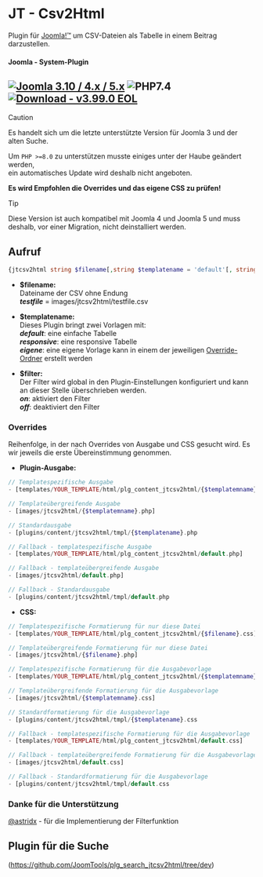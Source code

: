 # JT - Csv2Html
Plugin für [Joomla!&trade;](https://joomla.org) um CSV-Dateien als Tabelle in einem Beitrag darzustellen.
#### Joomla - System-Plugin
[![Joomla 3.10 / 4.x / 5.x](https://img.shields.io/badge/Joomla™-3.10_/_4.x_/_5.x-darkgreen?logo=joomla&logoColor=c2c9d6&style=for-the-badge)](https://downloads.joomla.org/cms) ![PHP7.4](https://img.shields.io/badge/PHP->=7.4-darkgreen?logo=php&style=for-the-badge)  
[![Download - v3.99.0 EOL](https://img.shields.io/badge/Download_v3.99.0-EOL-darkred)](https://github.com/joomtools/plg_content_jtcsv2html/releases/tag/3.99.0)
-------------------------------------------------------  


> [!CAUTION]  
> Es handelt sich um die letzte unterstützte Version für Joomla 3 und der alten Suche.
>
> Um `PHP >=8.0` zu unterstützen musste einiges unter der Haube geändert werden,   
> ein automatisches Update wird deshalb nicht angeboten.
>
> **Es wird Empfohlen die Overrides und das eigene CSS zu prüfen!**


> [!TIP]  
> Diese Version ist auch kompatibel mit Joomla 4 und Joomla 5 und muss deshalb, vor einer Migration, nicht deinstalliert werden.

## Aufruf
```php
{jtcsv2html string $filename[,string $templatename = 'default'[, string $filter]]}
```

+ **$filename:**  
Dateiname der CSV ohne Endung  
**_testfile_** = images/jtcsv2html/testfile.csv

+ **$templatename:**  
Dieses Plugin bringt zwei Vorlagen mit:  
**_default_**: eine einfache Tabelle  
**_responsive_**: eine responsive Tabelle  
**_eigene_**: eine eigene Vorlage kann in einem der jeweiligen [Override-Ordner](#overrides) erstellt werden

+ **$filter:**  
Der Filter wird global in den Plugin-Einstellungen konfiguriert und kann an dieser Stelle überschrieben werden.  
**_on_**: aktiviert den Filter  
**_off_**: deaktiviert den Filter

### Overrides
Reihenfolge, in der nach Overrides von Ausgabe und CSS gesucht wird. Es wir jeweils die erste Übereinstimmung genommen.

+ **Plugin-Ausgabe:**  
```php
// Templatespezifische Ausgabe
- [templates/YOUR_TEMPLATE/html/plg_content_jtcsv2html/{$templatemname}.php]

// Templateübergreifende Ausgabe
- [images/jtcsv2html/{$templatemname}.php]

// Standardausgabe
- [plugins/content/jtcsv2html/tmpl/{$templatename}.php

// Fallback - templatespezifische Ausgabe
- [templates/YOUR_TEMPLATE/html/plg_content_jtcsv2html/default.php]

// Fallback - templateübergreifende Ausgabe
- [images/jtcsv2html/default.php]

// Fallback - Standardausgabe
- [plugins/content/jtcsv2html/tmpl/default.php
```

+ **CSS:**  
```php
// Templatespezifische Formatierung für nur diese Datei
- [templates/YOUR_TEMPLATE/html/plg_content_jtcsv2html/{$filename}.css]

// Templateübergreifende Formatierung für nur diese Datei
- [images/jtcsv2html/{$filename}.php]

// Templatespezifische Formatierung für die Ausgabevorlage
- [templates/YOUR_TEMPLATE/html/plg_content_jtcsv2html/{$templatemname}.css]

// Templateübergreifende Formatierung für die Ausgabevorlage
- [images/jtcsv2html/{$templatemname}.css]

// Standardformatierung für die Ausgabevorlage
- [plugins/content/jtcsv2html/tmpl/{$templatename}.css

// Fallback - templatespezifische Formatierung für die Ausgabevorlage
- [templates/YOUR_TEMPLATE/html/plg_content_jtcsv2html/default.css]

// Fallback - templateübergreifende Formatierung für die Ausgabevorlage
- [images/jtcsv2html/default.css]

// Fallback - Standardformatierung für die Ausgabevorlage
- [plugins/content/jtcsv2html/tmpl/default.css
```

### Danke für die Unterstützung
[@astridx](https://github.com/astridx) - für die Implementierung der Filterfunktion


## Plugin für die Suche
(https://github.com/JoomTools/plg_search_jtcsv2html/tree/dev)





